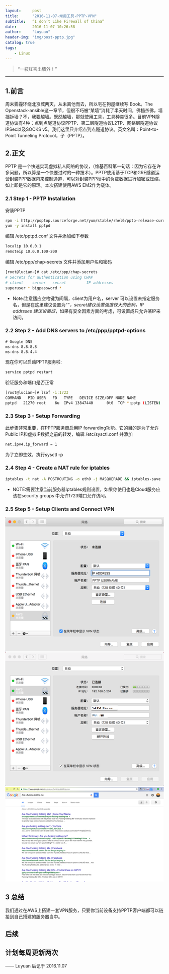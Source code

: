 ```yaml
---
layout:     post
title:      "2016-11-07-常用工具-PPTP-VPN"
subtitle:   “I don’t Like Firewall of China”
date:       2016-11-07 10:26:58
author:     "Luyuan"
header-img: "img/post-pptp.jpg"
catalog: true
tags:
    - Linux
---
```


> “一枝红杏出墙外！”

---
## 1.前言
周末雾霾环绕北京城两天，从未离他而去，所以宅在狗屋继续写 Book。The Openstack-ansible这一章节，但很不巧被“某墙”消耗了半天时间，佛挡杀佛，墙挡拆墙？不，我要越墙。既然越墙，那就使用工具，工具种类很多。目前VPN隧道协议有4种：点到点隧道协议PPTP、第二层隧道协议L2TP、网络层隧道协议IPSec以及SOCKS v5。我们这里只介绍点到点隧道协议。英文名叫：Point-to-Point Tunneling Protocol，子（PPTP）。

## 2.正文
PPTP 是一个快速实现虚拟私人网络的协议，（维基百科第一句话：因为它存在许多问题，所以算是一个快要过时的一种技术）。PPTP使用基于TCP和GRE隧道运营封装PPP数据包来控制通道，可以对封装PPP桢中的负载数据进行加密或压缩，如上即是它的原理。本次搭建使用AWS EM2作为载体。
### 2.1 Step 1 - PPTP Installation

安装PPTP
```bash
rpm -i http://poptop.sourceforge.net/yum/stable/rhel6/pptp-release-current.noarch.rpm
yum -y install pptpd
```

编辑 /etc/pptpd.conf 文件并添加如下参数
```bash
localip 10.0.0.1
remoteip 10.0.0.100-200
```

编辑 /etc/ppp/chap-secrets 文件并添加用户名和密码
```bash
[root@lucian~]# cat /etc/ppp/chap-secrets
# Secrets for authentication using CHAP
# client	server	 secret			IP addresses
superuser *	bigpassword	*
```
* Note:注意适应空格键为间隔，client为用户名，server 可以设置未指定服务名，但是在这里建议设置为“*”，secret建议设置强度较大的密码，IP addrsses 建议设置成*，如果有安全因素方面的考虑，可设置成只允许某IP来访问。

### 2.2 Step 2 - Add DNS servers to /etc/ppp/pptpd-options
```
# Google DNS 
ms-dns 8.8.8.8
ms-dns 8.8.4.4
```

现在你可以启动PPTP服务啦:
```bash
service pptpd restart
```

验证服务和端口是否正常
```bash
[root@lucian~]# lsof -i:1723
COMMAND   PID USER   FD   TYPE   DEVICE SIZE/OFF NODE NAME
pptpd   21270 root    6u  IPv4 13847440      0t0  TCP *:pptp (LISTEN)
```

### 2.3 Step 3 - Setup Forwarding
此步骤非常重要，在PPTP服务商启用IP forwarding功能。它的目的是为了允许Public IP和虚拟IP数据之前的转发，编辑 /etc/sysctl.conf 并添加
```bash
net.ipv4.ip_forward = 1
```
为了立即生效，执行sysctl -p

### 2.4 Step 4 - Create a NAT rule for iptables
```bash
iptables -t nat -A POSTROUTING -o eth0 -j MASQUERADE && iptables-save
```
* NOTE:需要注意当前服务器Iptables规则设置，如果你使用也是Cloud服务应该在security groups 中允许1723端口允许访问。

### 2.5 Step 5 - Setup Clients and Connect VPN
![PPTP MAC 设置](/img/post-pptp-mac.png)
![MAC 链接 VPN 服务器](/img/post-pptp-connect.png)
![打开 Google](/img/post-are-u-kidding-m.png)

## 3 总结
我们通过在AWS上搭建一套VPN服务，只要你当前设备支持PPTP客户端都可以链接到自己搭建的服务器当中。

## 后续
计划每周更新两次
---

—— Luyuan 后记于 2016.11.07
